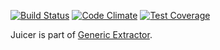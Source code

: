 [![Build Status](https://travis-ci.org/keboola/juicer.svg?branch=master)](https://travis-ci.org/keboola/juicer) [![Code Climate](https://codeclimate.com/github/keboola/juicer/badges/gpa.svg)](https://codeclimate.com/github/keboola/juicer) [![Test Coverage](https://codeclimate.com/github/keboola/juicer/badges/coverage.svg)](https://codeclimate.com/github/keboola/juicer/coverage)

Juicer is part of [Generic Extractor](https://developers.keboola.com/extend/generic-extractor/).
